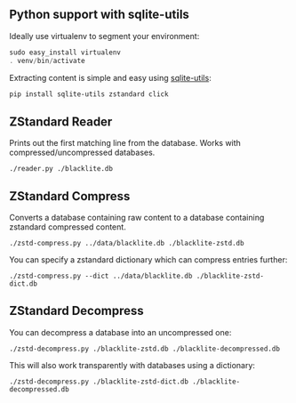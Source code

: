 
## Python support with sqlite-utils

Ideally use virtualenv to segment your environment:

```scala
sudo easy_install virtualenv
. venv/bin/activate
```

Extracting content is simple and easy using [sqlite-utils](https://sqlite-utils.readthedocs.io/en/stable/):

```bash
pip install sqlite-utils zstandard click
```

## ZStandard Reader

Prints out the first matching line from the database.  Works with compressed/uncompressed databases.

```
./reader.py ./blacklite.db
```

## ZStandard Compress

Converts a database containing raw content to a database containing zstandard compressed content.

```
./zstd-compress.py ../data/blacklite.db ./blacklite-zstd.db
```

You can specify a zstandard dictionary which can compress entries further:

```
./zstd-compress.py --dict ../data/blacklite.db ./blacklite-zstd-dict.db
```

## ZStandard Decompress

You can decompress a database into an uncompressed one:

```
./zstd-decompress.py ./blacklite-zstd.db ./blacklite-decompressed.db
```

This will also work transparently with databases using a dictionary:

```
./zstd-decompress.py ./blacklite-zstd-dict.db ./blacklite-decompressed.db
```

